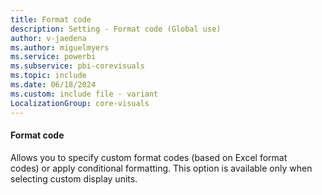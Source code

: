 ```yaml
---
title: Format code
description: Setting - Format code (Global use)
author: v-jaedena
ms.author: miguelmyers
ms.service: powerbi
ms.subservice: pbi-corevisuals
ms.topic: include
ms.date: 06/18/2024
ms.custom: include file - variant
LocalizationGroup: core-visuals
---
```

#### Format code

Allows you to specify custom format codes (based on Excel format codes) or apply conditional formatting. This option is available only when selecting custom display units.
